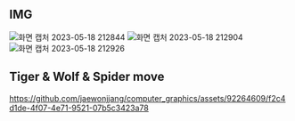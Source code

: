 ## IMG
![화면 캡처 2023-05-18 212844](https://github.com/jaewonjjang/computer_graphics/assets/92264609/c73e33b5-f693-48e6-abb3-7fc5ef376430)
![화면 캡처 2023-05-18 212904](https://github.com/jaewonjjang/computer_graphics/assets/92264609/0998eef3-fe10-41d4-a3bb-3d904a871e20)
![화면 캡처 2023-05-18 212926](https://github.com/jaewonjjang/computer_graphics/assets/92264609/9c4680c0-c79d-4b11-89ba-41ba8e08edd7)

## Tiger & Wolf & Spider move 
https://github.com/jaewonjjang/computer_graphics/assets/92264609/f2c4d1de-4f07-4e71-9521-07b5c3423a78

